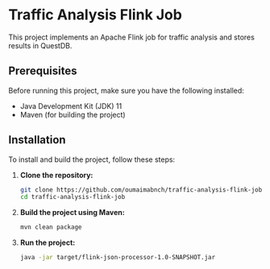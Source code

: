 # Traffic Analysis Flink Job

This project implements an Apache Flink job for traffic analysis and stores results in QuestDB.

## Prerequisites

Before running this project, make sure you have the following installed:

- Java Development Kit (JDK) 11 
- Maven (for building the project)

## Installation

To install and build the project, follow these steps:

1. **Clone the repository:**

   ```bash
   git clone https://github.com/oumaimabnch/traffic-analysis-flink-job.git
   cd traffic-analysis-flink-job

2. **Build the project using Maven:**
   
   ```bash
   mvn clean package
   
3. **Run the project:**
   
   ```bash
   java -jar target/flink-json-processor-1.0-SNAPSHOT.jar


